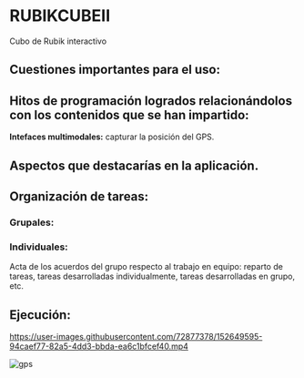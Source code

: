 # RUBIKCUBEII
Cubo de Rubik interactivo

## Cuestiones importantes para el uso:

## Hitos de programación logrados relacionándolos con los contenidos que se han impartido:
**Intefaces multimodales:** capturar la posición del GPS.

## Aspectos que destacarías en la aplicación.

## Organización de tareas:
### Grupales:

### Individuales:

Acta de los acuerdos del grupo respecto al trabajo en equipo: reparto de tareas, tareas desarrolladas individualmente, tareas desarrolladas en grupo, etc.

## Ejecución:
https://user-images.githubusercontent.com/72877378/152649595-94caef77-82a5-4dd3-bbda-ea6c1bfcef40.mp4

![gps](https://user-images.githubusercontent.com/72877378/152649984-a6a39249-d66d-4f6e-a6e1-844af00ccde0.gif)
